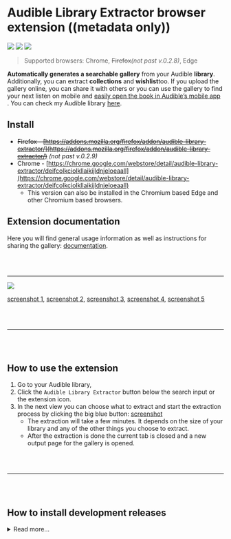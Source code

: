 # Audible Library Extractor browser extension ((metadata only)) <!-- omit in toc -->
[![](https://img.shields.io/github/v/release/joonaspaakko/audible-library-extractor?include_prereleases&label=latest%20version)](https://github.com/joonaspaakko/audible-library-extractor/releases/latest)
[![](https://img.shields.io/github/release-date/joonaspaakko/audible-library-extractor?label=latest%20version)](https://github.com/joonaspaakko/audible-library-extractor/releases/latest)
[![](https://img.shields.io/github/issues/joonaspaakko/audible-library-extractor/bug?label=known%20bugs)](https://github.com/joonaspaakko/audible-library-extractor/labels/bug)

> Supported browsers: Chrome, ~~Firefox~~_(not past v.0.2.8)_, Edge

**Automatically generates a searchable gallery** from your Audible **library**. Additionally, you can extract **collections** and **wishlist**too. If you upload the gallery online, you can share it with others or you can use the gallery to find your next listen on mobile and  [easily open the book in Audible’s mobile app](applewebdata://130BB437-11BF-4F93-9793-DF8D1A3A9464/@joonaspaakko/s/audible-library-extractor/~/drafts/-M_UXBJG3cmCydpyKhOe/gallery/next-listen-mobile-use#open-book-in-audibles-mobile-app) .
You can check my Audible library [here](https://joonaspaakko.github.io/my-audible-library/).

## Install
- ~~Firefox - [https://addons.mozilla.org/firefox/addon/audible-library-extractor/](https://addons.mozilla.org/firefox/addon/audible-library-extractor/)~~ _(not past v.0.2.9)_
- Chrome - [https://chrome.google.com/webstore/detail/audible-library-extractor/deifcolkciolkllaikijldnjeloeaall](https://chrome.google.com/webstore/detail/audible-library-extractor/deifcolkciolkllaikijldnjeloeaall)
    - This version can also be installed in the Chromium based Edge and other Chromium based browsers.

## Extension documentation
Here you will find general usage information as well as instructions for sharing the gallery: [documentation](https://joonaspaakko.gitbook.io/audible-library-extractor/).

<br/><br/>

----

![](https://github.com/joonaspaakko/audible-library-extractor/blob/master/screenshots/audible-library-extractor-screenshot-1.png)

[screenshot 1](https://github.com/joonaspaakko/audible-library-extractor/blob/master/screenshots/audible-library-extractor-screenshot-1.png?raw=true), [screenshot 2](https://github.com/joonaspaakko/audible-library-extractor/blob/master/screenshots/audible-library-extractor-screenshot-2.png?raw=true), [screenshot 3](https://github.com/joonaspaakko/audible-library-extractor/blob/master/screenshots/audible-library-extractor-screenshot-5.png?raw=true), [screenshot 4](https://github.com/joonaspaakko/audible-library-extractor/blob/master/screenshots/audible-library-extractor-screenshot-4.png?raw=true), [screenshot 5](https://github.com/joonaspaakko/audible-library-extractor/blob/master/screenshots/audible-library-extractor-screenshot-3.png?raw=true)

<br/><br/>

----
<br/><br/>

## How to use the extension <!-- omit in toc -->

1. Go to your Audible library, 
2. Click the `Audible Library Extractor` button below the search input or the extension icon.
3. In the next view you can choose what to extract and start the extraction process by clicking the big blue button: [screenshot](https://github.com/joonaspaakko/audible-library-extractor/blob/master/screenshots/audible-library-extractor-screenshot-4.png?raw=true) 
    - The extraction will take a few minutes. It depends on the size of your library and any of the other things you choose to extract.
    - After the extraction is done the current tab is closed and a new output page for the gallery is opened.

<br/><br/>

----
<br/><br/>

## How to install development releases

<details><summary>Read more...</summary>
<br/><br/>

> These instructions are for [all releases](https://github.com/joonaspaakko/audible-library-extractor/releases) you can find on GitHub.

I would not recommend installing these development releases. For one, you get to retain previously extracted data updating through the official channels, but unfortunately not when updating dev releases.

### Chrome  <!-- omit in toc -->
  
0. Get the [latest audible-library-extractor zip](https://github.com/joonaspaakko/audible-library-extractor/releases/latest) file from the [releases page](https://github.com/joonaspaakko/audible-library-extractor/releases).
1. Go to the address:  `chrome:extensions`.
	- Or:  `Window > Extensions`
2. Turn on the developer mode from the top right
3. Drag the downloaded `.zip` file in the browser window to install

### Firefox  <!-- omit in toc -->

> This is a temporary installation that will be gone after a restart. No way around it, other than installing it through the Firefox addon website, which is preferred anyways.

0. Get the [latest audible-library-extractor zip](https://github.com/joonaspaakko/audible-library-extractor/releases/latest) file from the [releases page](https://github.com/joonaspaakko/audible-library-extractor/releases).
1. Go to the address: `about:debugging#/runtime/this-firefox`
	- Alternatively:  `Tools > Add-ons` and click the gear icon on the top right and then `Debug Addons`
2. Then on the top right click the button: `Load Temporary Add-on...`
3. Locate and add the downloaded release `.zip` file.

</details>
